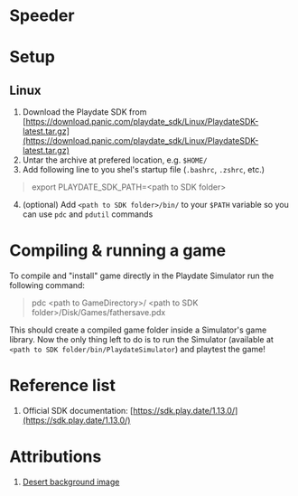 # Speeder

# Setup

## Linux
1. Download the Playdate SDK from [https://download.panic.com/playdate_sdk/Linux/PlaydateSDK-latest.tar.gz](https://download.panic.com/playdate_sdk/Linux/PlaydateSDK-latest.tar.gz)
2. Untar the archive at prefered location, e.g. `$HOME/`
3. Add following line to you shel's startup file (`.bashrc`, `.zshrc`, etc.)
> export PLAYDATE_SDK_PATH=<path to SDK folder&gt;
4. (optional) Add `<path to SDK folder>/bin/` to your `$PATH` variable so you can use `pdc` and `pdutil` commands

# Compiling & running a game
To compile and "install" game directly in the Playdate Simulator run the following command:
> pdc <path to GameDirectory&gt;/ <path to SDK folder&gt;/Disk/Games/fathersave.pdx

This should create a compiled game folder inside a Simulator's game library. Now the only thing left to do is to run the Simulator (available at `<path to SDK folder/bin/PlaydateSimulator`) and playtest the game!

# Reference list
1. Official SDK documentation: [https://sdk.play.date/1.13.0/](https://sdk.play.date/1.13.0/)

# Attributions
1. [Desert background image](https://www.freepik.com/free-vector/desert-forest-landscape-daytime-scene_16254303.htm#query=desert%20background&position=20&from_view=keyword&track=ais)